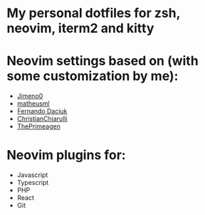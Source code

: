 # My personal dotfiles for zsh, neovim, iterm2 and kitty

# Neovim settings based on (with some customization by me):

- [Jimeno0](https://github.com/Jimeno0/dotfiles)
- [matheusml](https://github.com/matheusml/dotfiles)
- [Fernando Daciuk](https://github.com/da2k/curso-reactjs-ninja/blob/master/config/.vimrc)
- [ChristianChiarulli](https://github.com/ChristianChiarulli)
- [ThePrimeagen](https://github.com/ThePrimeagen)

# Neovim plugins for:

- Javascript
- Typescript
- PHP
- React
- Git
